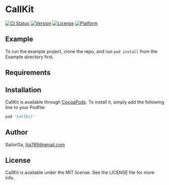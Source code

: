 # CallKit

[![CI Status](https://img.shields.io/travis/SailorGa/CallKit.svg?style=flat)](https://travis-ci.org/SailorGa/CallKit)
[![Version](https://img.shields.io/cocoapods/v/CallKit.svg?style=flat)](https://cocoapods.org/pods/CallKit)
[![License](https://img.shields.io/cocoapods/l/CallKit.svg?style=flat)](https://cocoapods.org/pods/CallKit)
[![Platform](https://img.shields.io/cocoapods/p/CallKit.svg?style=flat)](https://cocoapods.org/pods/CallKit)

## Example

To run the example project, clone the repo, and run `pod install` from the Example directory first.

## Requirements

## Installation

CallKit is available through [CocoaPods](https://cocoapods.org). To install
it, simply add the following line to your Podfile:

```ruby
pod 'CallKit'
```

## Author

SailorGa, ljia789@gmail.com

## License

CallKit is available under the MIT license. See the LICENSE file for more info.
